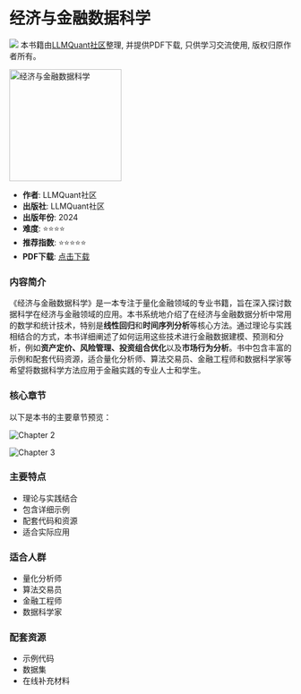 # 经济与金融数据科学

![](https://fastly.jsdelivr.net/gh/bucketio/img3@main/2024/09/04/1725464231869-e0b2f727-2a0f-4270-bf6c-31ddc350426a.gif)
本书籍由[LLMQuant社区](https://llmquant.com/)整理, 并提供PDF下载, 只供学习交流使用, 版权归原作者所有。

<img src="1.png" alt="经济与金融数据科学" width="200"/>

- **作者**: LLMQuant社区
- **出版社**: LLMQuant社区
- **出版年份**: 2024
- **难度**: ⭐⭐⭐⭐
- **推荐指数**: ⭐⭐⭐⭐⭐
- **PDF下载**: [点击下载](https://quant-wiki.com/pdf/%E3%80%90%E5%BC%80%E6%94%BE%E4%B9%A6%E3%80%91%E7%BB%8F%E6%B5%8E%E4%B8%8E%E9%87%91%E8%9E%8D%E6%95%B0%E6%8D%AE%E7%A7%91%E5%AD%A6.pdf)

### 内容简介

《经济与金融数据科学》是一本专注于量化金融领域的专业书籍，旨在深入探讨数据科学在经济与金融领域的应用。本书系统地介绍了在经济与金融数据分析中常用的数学和统计技术，特别是**线性回归**和**时间序列分析**等核心方法。通过理论与实践相结合的方式，本书详细阐述了如何运用这些技术进行金融数据建模、预测和分析，例如**资产定价、风险管理、投资组合优化**以及**市场行为分析**。书中包含丰富的示例和配套代码资源，适合量化分析师、算法交易员、金融工程师和数据科学家等希望将数据科学方法应用于金融实践的专业人士和学生。

### 核心章节

以下是本书的主要章节预览：

![Chapter 2](2.png)

![Chapter 3](3.png)

### 主要特点

- 理论与实践结合
- 包含详细示例
- 配套代码和资源
- 适合实际应用

### 适合人群

- 量化分析师
- 算法交易员
- 金融工程师
- 数据科学家

### 配套资源

- 示例代码
- 数据集
- 在线补充材料